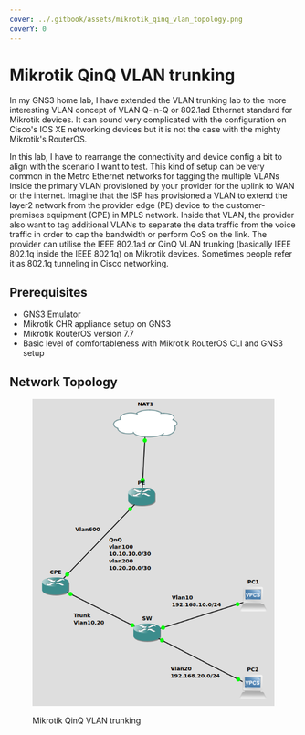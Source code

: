 ```yaml
---
cover: ../.gitbook/assets/mikrotik_qinq_vlan_topology.png
coverY: 0
---
```


# Mikrotik QinQ VLAN trunking

In my GNS3 home lab, I have extended the VLAN trunking lab to the more interesting VLAN concept of VLAN Q-in-Q or 802.1ad Ethernet standard for Mikrotik devices. It can sound very complicated with the configuration on Cisco's IOS XE networking devices but it is not the case with the mighty Mikrotik's RouterOS.&#x20;

In this lab, I have to rearrange the connectivity and device config a bit to align with the scenario I want to test. This kind of setup can be very common in the Metro Ethernet networks for tagging the multiple VLANs inside the primary VLAN provisioned by your provider for the uplink to WAN or the internet. Imagine that the ISP has provisioned a VLAN to extend the layer2 network from the provider edge (PE) device to the customer-premises equipment (CPE) in MPLS network. Inside that VLAN, the provider also want to tag additional VLANs to separate the data traffic from the voice traffic in order to cap the bandwidth or perform QoS on the link. The provider can utilise the IEEE 802.1ad or QinQ VLAN trunking (basically IEEE 802.1q inside the IEEE 802.1q) on Mikrotik devices. Sometimes people refer it as 802.1q tunneling in Cisco networking.&#x20;

## Prerequisites&#x20;

* GNS3 Emulator
* Mikrotik CHR appliance setup on GNS3&#x20;
* Mikrotik RouterOS version 7.7
* Basic level of comfortableness with Mikrotik RouterOS CLI and GNS3 setup

## &#x20;Network Topology

<figure><img src="../.gitbook/assets/mikrotik_qinq_vlan_topology.png" alt=""><figcaption><p>Mikrotik QinQ VLAN trunking</p></figcaption></figure>
